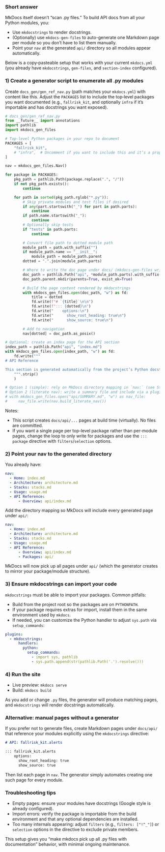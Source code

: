 ### Short answer
MkDocs itself doesn’t “scan .py files.” To build API docs from all your Python modules, you:
- Use `mkdocstrings` to render docstrings.
- (Optionally) use `mkdocs-gen-files` to auto-generate one Markdown page per module so you don’t have to list them manually.
- Point your `nav` at the generated `api/` directory so all modules appear automatically.

Below is a copy‑pasteable setup that works with your current `mkdocs.yml` (you already have `mkdocstrings`, `gen-files`, and `section-index` configured).

### 1) Create a generator script to enumerate all .py modules
Create `docs_gen/gen_ref_nav.py` (path matches your `mkdocs.yml`) with content like this. Adjust the `PACKAGES` list to include the top‑level packages you want documented (e.g., `fallrisk_kit`, and optionally `infra` if it’s importable and has docstrings you want exposed).

```python
# docs_gen/gen_ref_nav.py
from __future__ import annotations
import pathlib
import mkdocs_gen_files

# Top-level Python packages in your repo to document
PACKAGES = [
    "fallrisk_kit",
    # "infra",  # Uncomment if you want to include this and it’s a proper package
]

nav = mkdocs_gen_files.Nav()

for package in PACKAGES:
    pkg_path = pathlib.Path(package.replace(".", "/"))
    if not pkg_path.exists():
        continue

    for path in sorted(pkg_path.rglob("*.py")):
        # Skip private modules and test files if desired
        if any(part.startswith("_") for part in path.parts):
            continue
        if path.name.startswith("_"):
            continue
        # Optionally skip tests
        if "tests" in path.parts:
            continue

        # Convert file path to dotted module path
        module_path = path.with_suffix("")
        if module_path.name == "__init__":
            module_path = module_path.parent
        dotted = ".".join(module_path.parts)

        # Where to write the doc page under docs/ (mkdocs-gen-files writes into a virtual FS)
        doc_path = pathlib.Path("api", *module_path.parts).with_suffix(".md")
        doc_path.parent.mkdir(parents=True, exist_ok=True)

        # Build the page content rendered by mkdocstrings
        with mkdocs_gen_files.open(doc_path, "w") as fd:
            title = dotted
            fd.write(f"# `{title}`\n\n")
            fd.write(f"::: {dotted}\n")
            fd.write("    options:\n")
            fd.write("      show_root_heading: true\n")
            fd.write("      show_source: true\n")

        # Add to navigation
        nav[dotted] = doc_path.as_posix()

# Optional: create an index page for the API section
index_path = pathlib.Path("api", "index.md")
with mkdocs_gen_files.open(index_path, "w") as fd:
    fd.write("""
# API Reference

This section is generated automatically from the project’s Python docstrings.
    """.strip()
    )

# Option 1 (simple): rely on MkDocs directory mapping in `nav:` (see Step 2)
# Option 2 (literate nav): write a summary file and include via a plugin that supports !include
# with mkdocs_gen_files.open("api/SUMMARY.md", "w") as nav_file:
#     nav_file.write(nav.build_literate_nav())
```

Notes:
- This script creates `docs/api/...` pages at build time (virtually). No files are committed.
- If you want a single page per top-level package rather than per-module pages, change the loop to only write for packages and use the `::: package` directive with `filters`/`selection` options.

### 2) Point your nav to the generated directory
You already have:

```yaml
nav:
  - Home: index.md
  - Architecture: architecture.md
  - Stacks: stacks.md
  - Usage: usage.md
  - API Reference:
      - Overview: api/index.md
```

Add the directory mapping so MkDocs will include every generated page under `api/`:

```yaml
nav:
  - Home: index.md
  - Architecture: architecture.md
  - Stacks: stacks.md
  - Usage: usage.md
  - API Reference:
      - Overview: api/index.md
      - Packages: api/
```

MkDocs will now pick up all pages under `api/` (which the generator creates to mirror your package/module structure).

### 3) Ensure mkdocstrings can import your code
`mkdocstrings` must be able to import your packages. Common pitfalls:
- Build from the project root so the packages are on `PYTHONPATH`.
- If your package requires extras for import, install them in the same environment used by `mkdocs`.
- If needed, you can customize the Python handler to adjust `sys.path` via `setup_commands`:

```yaml
plugins:
  - mkdocstrings:
      handlers:
        python:
          setup_commands:
            - import sys, pathlib
            - sys.path.append(str(pathlib.Path('.').resolve()))
```

### 4) Run the site
- Live preview: `mkdocs serve`
- Build: `mkdocs build`

As you add or change `.py` files, the generator will produce matching pages, and `mkdocstrings` will render docstrings automatically.

### Alternative: manual pages without a generator
If you prefer not to generate files, create Markdown pages under `docs/api/` that reference your modules explicitly using the `mkdocstrings` directive:

```markdown
# API: fallrisk_kit.alerts

::: fallrisk_kit.alerts
    options:
      show_root_heading: true
      show_source: true
```

Then list each page in `nav`. The generator simply automates creating one such page for every module.

### Troubleshooting tips
- Empty pages: ensure your modules have docstrings (Google style is already configured).
- Import errors: verify the package is importable from the build environment and that any optional dependencies are installed.
- Too many internals appearing: adjust `filters` (e.g., `filters: ["!^_"]`) or `selection` options in the directive to exclude private members.

This setup gives you “make mkdocs pick up all .py files with documentation” behavior, with minimal ongoing maintenance.